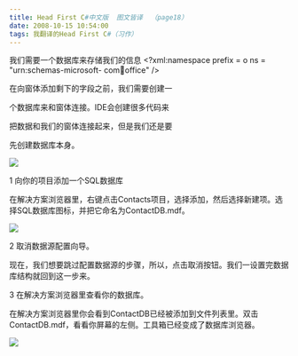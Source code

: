 ```yaml
---
title: Head First C#中文版  图文皆译  （page18）
date: 2008-10-15 10:54:00
tags: 我翻译的Head First C#（习作）
---
```

我们需要一个数据库来存储我们的信息  <?xml:namespace prefix = o ns = "urn:schemas-microsoft-
com:office:office" />

在向窗体添加剩下的字段之前，我们需要创建一

个数据库来和窗体连接。IDE会创建很多代码来

把数据和我们的窗体连接起来，但是我们还是要

先创建数据库本身。  

![](https://p-blog.csdn.net/images/p_blog_csdn_net/cuipengfei1/EntryImages/20081015/%E6%88%AA%E5%9B%BE00.jpg)

1  向你的项目添加一个SQL数据库

在解决方案浏览器里，右键点击Contacts项目，选择添加，然后选择新建项。选择SQL数据库图标，并把它命名为ContactDB.mdf。

![](https://p-blog.csdn.net/images/p_blog_csdn_net/cuipengfei1/EntryImages/20081015/%E6%88%AA%E5%9B%BE01.jpg)

2  取消数据源配置向导。

现在，我们想要跳过配置数据源的步骤，所以，点击取消按钮。我们一设置完数据库结构就回到这一步来。

3  在解决方案浏览器里查看你的数据库。

在解决方案浏览器里你会看到ContactDB已经被添加到文件列表里。双击ContactDB.mdf，看看你屏幕的左侧。工具箱已经变成了数据库浏览器。

![](https://p-blog.csdn.net/images/p_blog_csdn_net/cuipengfei1/EntryImages/20081015/%E6%88%AA%E5%9B%BE02.jpg)



